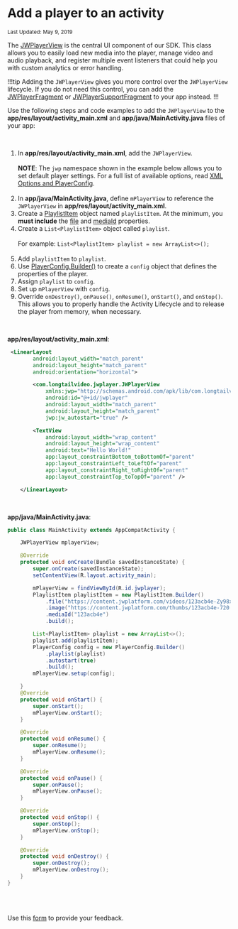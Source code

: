 # Add a player to an activity

<sup>Last Updated: May 9, 2019</sup>

The <a href="https://developer.jwplayer.com/sdk/android/reference/index.html?com/longtailvideo/jwplayer/JWPlayerView.html" target="_blank">JWPlayerView</a> is the central UI component of our SDK. This class allows you to easily load new media into the player, manage video and audio playback, and register multiple event listeners that could help you with custom analytics or error handling.

!!!tip
Adding the `JWPlayerView` gives you more control over the `JWPlayerView` lifecycle. If you do not need this control, you can add the [JWPlayerFragment](https://developer.jwplayer.com/sdk/android/reference/index.html?com/longtailvideo/jwplayer/JWPlayerFragment.html) or [JWPlayerSupportFragment](https://developer.jwplayer.com/sdk/android/reference/index.html?com/longtailvideo/jwplayer/JWPlayerSupportFragment.html) to your app instead.
!!!

Use the following steps and code examples to add the `JWPlayerView` to the **app/res/layout/activity_main.xml** and **app/java/MainActivity.java** files of your app:

<br/>

1. In **app/res/layout/activity_main.xml**, add the `JWPlayerView`.<br/><br/>**NOTE**: The `jwp` namespace shown in the example below allows you to set default player settings. For a full list of available options, read [XML Options and PlayerConfig](../../customization/xml-options-and-playerconfig).<br/><br/>
2. In **app/java/MainActivity.java**, define `mPlayerView` to reference the `JWPlayerView` in **app/res/layout/activity_main.xml**.
3. Create a <a href="https://developer.jwplayer.com/sdk/android/reference/index.html?com/longtailvideo/jwplayer/media/playlists/PlaylistItem.html" target="_blank">PlaylistItem</a> object named `playlistItem`. At the minimum, you **must include** the <a href="https://developer.jwplayer.com/sdk/android/reference/com/longtailvideo/jwplayer/media/playlists/PlaylistItem.Builder.html#file-java.lang.String-" target="_blank">file</a> and <a href="https://developer.jwplayer.com/sdk/android/reference/com/longtailvideo/jwplayer/media/playlists/PlaylistItem.Builder.html#mediaId-java.lang.String-" target="_blank">mediaId</a> properties.
4. Create a `List<PlaylistItem>` object called `playlist`. <br/><br/>For example: `List<PlaylistItem> playlist = new ArrayList<>();`<br/><br/>
5. Add `playlistItem` to `playlist`.
6. Use <a href="https://developer.jwplayer.com/sdk/android/reference/index.html?com/longtailvideo/jwplayer/configuration/PlayerConfig.Builder.html" target="_blank">PlayerConfig.Builder()</a> to create a `config` object that defines the properties of the player.
7. Assign `playlist` to `config`.
8. Set up `mPlayerView` with `config`.
9. Override `onDestroy()`, `onPause()`, `onResume()`, `onStart()`, and `onStop()`. This allows you to properly handle the Activity Lifecycle and to release the player from memory, when necessary.

<br/>

**app/res/layout/activity_main.xml**:

```xml
 <LinearLayout
        android:layout_width="match_parent"
        android:layout_height="match_parent"
        android:orientation="horizontal">

        <com.longtailvideo.jwplayer.JWPlayerView
            xmlns:jwp="http://schemas.android.com/apk/lib/com.longtailvideo.jwplayer"
            android:id="@+id/jwplayer"
            android:layout_width="match_parent"
            android:layout_height="match_parent"
            jwp:jw_autostart="true" />

        <TextView
            android:layout_width="wrap_content"
            android:layout_height="wrap_content"
            android:text="Hello World!"
            app:layout_constraintBottom_toBottomOf="parent"
            app:layout_constraintLeft_toLeftOf="parent"
            app:layout_constraintRight_toRightOf="parent"
            app:layout_constraintTop_toTopOf="parent" />

    </LinearLayout>
```

<br/>

**app/java/MainActivity.java**:

```java
public class MainActivity extends AppCompatActivity {

    JWPlayerView mplayerView;

    @Override
    protected void onCreate(Bundle savedInstanceState) {
        super.onCreate(savedInstanceState);
        setContentView(R.layout.activity_main);

        mPlayerView = findViewById(R.id.jwplayer);
        PlaylistItem playlistItem = new PlaylistItem.Builder()
            .file("https://content.jwplatform.com/videos/123acb4e-Zy98xW76.mp4")
            .image("https://content.jwplatform.com/thumbs/123acb4e-720.jpg")
            .mediaId("123acb4e")
            .build();

        List<PlaylistItem> playlist = new ArrayList<>();
        playlist.add(playlistItem);
        PlayerConfig config = new PlayerConfig.Builder()
            .playlist(playlist)
            .autostart(true)
            .build();
        mPlayerView.setup(config);

    }
    @Override
    protected void onStart() {
        super.onStart();
        mPlayerView.onStart();
    }

    @Override
    protected void onResume() {
        super.onResume();
        mPlayerView.onResume();
    }

    @Override
    protected void onPause() {
        super.onPause();
        mPlayerView.onPause();
    }

    @Override
    protected void onStop() {
        super.onStop();
        mPlayerView.onStop();
    }

    @Override
    protected void onDestroy() {
        super.onDestroy();
        mPlayerView.onDestroy();
    }
}
```

<br/><br/>
<div id="wufoo-mff60sc1xnn4cu">
Use this <a href="https://jwplayerdocs.wufoo.com/forms/mff60sc1xnn4cu">form</a> to provide your feedback.
</div>
<script type="text/javascript">var mff60sc1xnn4cu;(function(d, t) {
var s = d.createElement(t), options = {
'userName':'jwplayerdocs',
'formHash':'mff60sc1xnn4cu',
'autoResize':true,
'height':'288',
'async':true,
'host':'wufoo.com',
'header':'show',
'ssl':true,
'defaultValues': 'field118=' + location.pathname};
s.src = ('https:' == d.location.protocol ? 'https://' : 'http://') + 'www.wufoo.com/scripts/embed/form.js';
s.onload = s.onreadystatechange = function() {
var rs = this.readyState; if (rs) if (rs != 'complete') if (rs != 'loaded') return;
try { mff60sc1xnn4cu = new WufooForm();mff60sc1xnn4cu.initialize(options);mff60sc1xnn4cu.display(); } catch (e) {}};
var scr = d.getElementsByTagName(t)[0], par = scr.parentNode; par.insertBefore(s, scr);
})(document, 'script');</script>